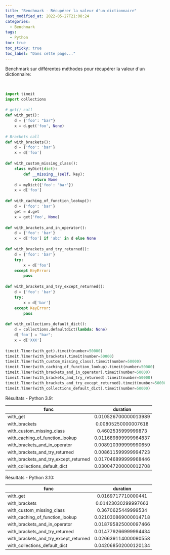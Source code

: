 ```yaml
---
title: "Benchmark - Récupérer la valeur d'un dictionnaire"
last_modified_at: 2022-05-27T21:08:24
categories:
  - Benchmark
tags:
  - Python
toc: true
toc_sticky: true
toc_label: "Dans cette page..."
---
```


Benchmark sur différentes méthodes pour récupérer la valeur d'un dictionnaire:

<figure style="width: 0px; visibility: hidden;" id="img-header">
  <a href="/assets/images/memes/code.jpg"><img src="/assets/images/memes/code.jpg"></a>
</figure>

```python
import timeit
import collections

# get() call
def with_get():
    d = {'foo': "bar"}
    x = d.get('foo', None)

# Brackets call
def with_brackets():
    d = {'foo': 'bar'}
    x = d['foo']

def with_custom_missing_class():
    class myDict(dict):
        def __missing__(self, key):
            return None
    d = myDict({'foo': 'bar'})
    x = d['foo']

def with_caching_of_function_lookup():
    d = {'foo': 'bar'}
    get = d.get
    x = get('foo', None)

def with_brackets_and_in_operator():
    d = {'foo': 'bar'}
    x = d['foo'] if 'abc' in d else None

def with_brackets_and_try_returned():
    d = {'foo': 'bar'}
    try:
        x = d['foo']
    except KeyError:
        pass

def with_brackets_and_try_except_returned():
    d = {'foo': 'bar'}
    try:
        x = d['bar']
    except KeyError:
        pass

def with_collections_default_dict():
    d = collections.defaultdict(lambda: None)
    d['foo'] = "bar";
    x = d['XXX']

timeit.Timer(with_get).timeit(number=50000)
timeit.Timer(with_brackets).timeit(number=50000)
timeit.Timer(with_custom_missing_class).timeit(number=50000)
timeit.Timer(with_caching_of_function_lookup).timeit(number=50000)
timeit.Timer(with_brackets_and_in_operator).timeit(number=50000)
timeit.Timer(with_brackets_and_try_returned).timeit(number=50000)
timeit.Timer(with_brackets_and_try_except_returned).timeit(number=50000)
timeit.Timer(with_collections_default_dict).timeit(number=50000)

```

Résultats - Python 3.9:

| func                                       | duration                     |
| -------------------------------------------|:----------------------------:|
| with_get                                   | 0.010526700000013989         |
| with_brackets                              | 0.00805250000007618          |
| with_custom_missing_class                  | 0.4602535999999873           |
| with_caching_of_function_lookup            | 0.011689899999964837         |
| with_brackets_and_in_operator              | 0.008910399999990659         |
| with_brackets_and_try_returned             | 0.008611599999994723         |
| with_brackets_and_try_except_returned      | 0.017046899999968446         |
| with_collections_default_dict              | 0.030047200000012708         |


Résultats - Python 3.10:

| func                                       | duration                     |
| -------------------------------------------|:----------------------------:|
| with_get                                   | 0.0169717710000441           |
| with_brackets                              | 0.01423030299997663          |
| with_custom_missing_class                  | 0.3670625449999534           |
| with_caching_of_function_lookup            | 0.021030869000014718         |
| with_brackets_and_in_operator              | 0.018795825000097466         |
| with_brackets_and_try_returned             | 0.014779266999994434         |
| with_brackets_and_try_except_returned      | 0.026639114000090558         |
| with_collections_default_dict              | 0.042068502000120134         |


